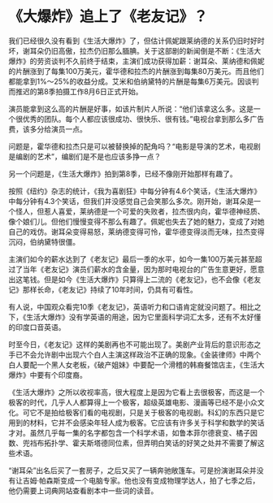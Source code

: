 # 《大爆炸》追上了《老友记》？

我们已经很久没有看到《生活大爆炸》了，但估计佩妮跟莱纳德的关系仍旧时好时坏，谢耳朵仍旧高傲，拉杰仍旧那么腼腆。关于这部剧的新闻倒是不断：《生活大爆炸》的劳资谈判不久前终于结束，主演们成功获得加薪：谢耳朵、莱纳德和佩妮的片酬涨到了每集100万美元，霍华德和拉杰的片酬涨到每集80万美元。而且他们都能拿到1%～25%的收益分成。艾米和伯纳黛特的片酬是每集6万美元。因谈判而推迟的第8季拍摄工作8月6日正式开始。 

演员能拿到这么高的片酬是好事，如该片制片人所说：“他们该拿这么多。这是一个很优秀的团队。每个人都应该很成功、很快乐、很有钱。”电视台拿到那么多广告费，该多分给演员一点。 

问题是，霍华德和拉杰只是可以被替换掉的配角吗？“电影是导演的艺术，电视剧是编剧的艺术”，编剧们是不是也应该多挣一点？ 

另一个问题是，《生活大爆炸》拍到第8季，已经不像刚开始那样有趣了。 

按照《纽约》杂志的统计，《我为喜剧狂》中每分钟有4.6个笑话，《生活大爆炸》中每分钟有4.3个笑话，但我们并没感觉自己会笑那么多次。刚开始，谢耳朵是一个怪人，但惹人喜爱，莱纳德是一个可爱的失败者，拉杰很内向，霍华德神经质、像个娘们儿。但他们慢慢变得不那么有趣了。佩妮也失去了她的魅力，变成了对她自己的戏仿。谢耳朵变得易怒，莱纳德变得可怜，霍华德变得淡而无味，拉杰变得沉闷，伯纳黛特很僵。 

主演们如今的薪水达到了《老友记》最后一季的水平，如今一集100万美元甚至超过了当年《老友记》演员们薪水的含金量，因为那时电视台的广告生意更好，愿意出这笔钱。但是如今《生活大爆炸》只算得上二流的《老友记》，也不会像《老友记》那样长命，《老友记》持续了10年时间，仍具有可看性。 

有人说，中国观众看完10季《老友记》，英语听力和口语肯定就没问题了。相比之下，《生活大爆炸》没有学英语的用途，因为它里面科学词汇太多，还有不太好懂的印度口音英语。 

时至今日，《老友记》这样的美剧再也不可能出现了。美剧产业背后的意识形态之手已不会允许剧中出现六个白人主演这样政治不正确的现象。《金装律师》中两个白人要配一个黑人女老板，《破产姐妹》中要配一个滑稽的韩裔餐馆店主，《生活大爆炸》中要有个印度裔。 

《生活大爆炸》之所以收视率高，很大程度上是因为它看上去很极客，而这是一个极客的时代，几乎人人都算得上一个极客，超级英雄电影、漫画等已经不是小众文化。可它不是拍给极客们看的电视剧，只是关于极客的电视剧。科幻的东西只是它用到的材料，它并不会感染年轻人成为极客。它应该有许多关于科学和数学的笑话才对。虽然几乎每一集的名字都包含一个科学术语，如鲁本菲尔德衰变、橘子因数、兜裆布拓扑学、霍夫斯塔德同位素，但弄明白笑话的好笑之处并不需要了解这些术语。 

“谢耳朵”出名后买了一套房子，之后又买了一辆奔驰敞篷车。可是扮演谢耳朵并没有让吉姆·帕森斯变成一个电脑专家。他也没有变成物理学达人，拍了七季之后，他仍需要上词典网站查看剧本中一些词的读音。